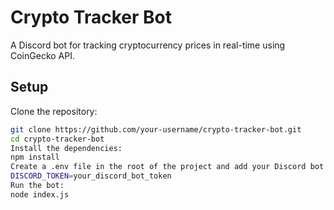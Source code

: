 # Crypto Tracker Bot

A Discord bot for tracking cryptocurrency prices in real-time using CoinGecko API.

## Setup

 Clone the repository:
   ```bash
git clone https://github.com/your-username/crypto-tracker-bot.git
cd crypto-tracker-bot
Install the dependencies:
npm install
Create a .env file in the root of the project and add your Discord bot token:
DISCORD_TOKEN=your_discord_bot_token
Run the bot:
node index.js
```
